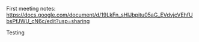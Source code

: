 First meeting notes:<br>
https://docs.google.com/document/d/19LkFn_sHlJbpitu05aG_EVdvjcVEhfUbsPfJWU_cN6c/edit?usp=sharing

Testing